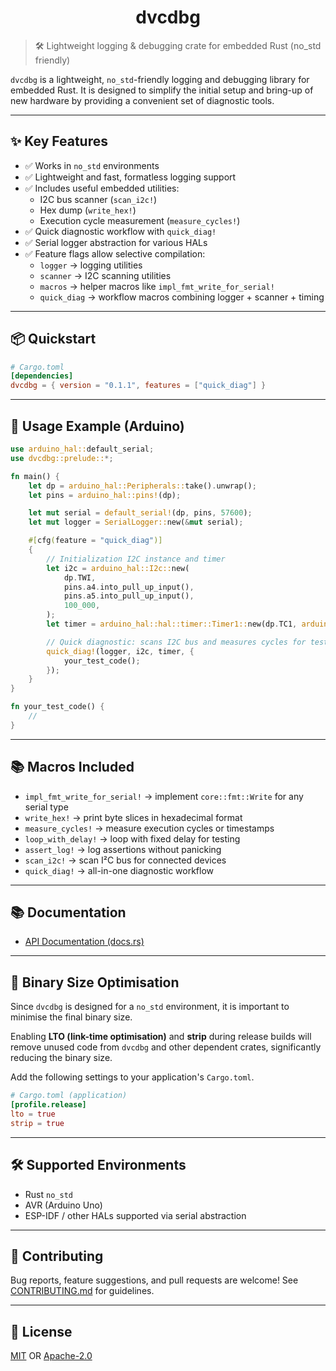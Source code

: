 <div align="center">
  <h1>dvcdbg</h1>
</div>

> 🛠️ Lightweight logging & debugging crate for embedded Rust (no_std friendly)

`dvcdbg` is a lightweight, `no_std`-friendly logging and debugging library for embedded Rust. It is designed to simplify the initial setup and bring-up of new hardware by providing a convenient set of diagnostic tools.

---

## ✨ Key Features

- ✅ Works in `no_std` environments
- ✅ Lightweight and fast, formatless logging support
- ✅ Includes useful embedded utilities:
  - I2C bus scanner (`scan_i2c!`)
  - Hex dump (`write_hex!`)
  - Execution cycle measurement (`measure_cycles!`)
- ✅ Quick diagnostic workflow with `quick_diag!`
- ✅ Serial logger abstraction for various HALs
- ✅ Feature flags allow selective compilation:
  - `logger` → logging utilities
  - `scanner` → I2C scanning utilities
  - `macros` → helper macros like `impl_fmt_write_for_serial!`
  - `quick_diag` → workflow macros combining logger + scanner + timing

---

## 📦 Quickstart

```toml
# Cargo.toml
[dependencies]
dvcdbg = { version = "0.1.1", features = ["quick_diag"] }
```

---

## 📄 Usage Example (Arduino)

```rust
use arduino_hal::default_serial;
use dvcdbg::prelude::*;

fn main() {
    let dp = arduino_hal::Peripherals::take().unwrap();
    let pins = arduino_hal::pins!(dp);

    let mut serial = default_serial!(dp, pins, 57600);
    let mut logger = SerialLogger::new(&mut serial);

    #[cfg(feature = "quick_diag")]
    {
        // Initialization I2C instance and timer
        let i2c = arduino_hal::I2c::new(
            dp.TWI,
            pins.a4.into_pull_up_input(),
            pins.a5.into_pull_up_input(),
            100_000,
        );
        let timer = arduino_hal::hal::timer::Timer1::new(dp.TC1, arduino_hal::hal::clock::Clock::new());

        // Quick diagnostic: scans I2C bus and measures cycles for test code
        quick_diag!(logger, i2c, timer, {
            your_test_code();
        });
    }
}

fn your_test_code() {
    // 
}

```

---

## 📚 Macros Included

* `impl_fmt_write_for_serial!` → implement `core::fmt::Write` for any serial type
* `write_hex!` → print byte slices in hexadecimal format
* `measure_cycles!` → measure execution cycles or timestamps
* `loop_with_delay!` → loop with fixed delay for testing
* `assert_log!` → log assertions without panicking
* `scan_i2c!` → scan I²C bus for connected devices
* `quick_diag!` → all-in-one diagnostic workflow

---

## 📚 Documentation

* [API Documentation (docs.rs)](https://docs.rs/dvcdbg)

---

## 🚀 Binary Size Optimisation

Since `dvcdbg` is designed for a `no_std` environment, it is important to minimise the final binary size.

Enabling **LTO (link-time optimisation)** and **strip** during release builds will remove unused code from `dvcdbg` and other dependent crates, significantly reducing the binary size.

Add the following settings to your application's `Cargo.toml`.

```toml
# Cargo.toml (application)
[profile.release]
lto = true
strip = true
```

---

## 🛠️ Supported Environments

* Rust `no_std`
* AVR (Arduino Uno)
* ESP-IDF / other HALs supported via serial abstraction

---

## 🤝 Contributing

Bug reports, feature suggestions, and pull requests are welcome!
See [CONTRIBUTING.md](CONTRIBUTING.md) for guidelines.

---

## 📄 License

[MIT](LICENSE-MIT) OR [Apache-2.0](LICENSE-APACHE)
